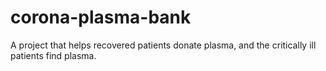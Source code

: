 # corona-plasma-bank
A project that helps recovered patients donate plasma, and the critically ill patients find plasma. 
